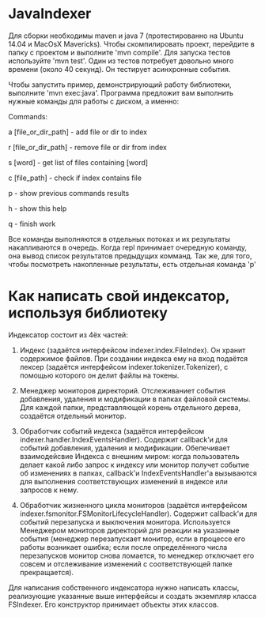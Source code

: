 JavaIndexer
===========

Для сборки необходимы maven и java 7 (протестированно на Ubuntu 14.04 и MacOsX Mavericks).
Чтобы скомпилировать проект, перейдите в папку с проектом и выполните 'mvn compile'.
Для запуска тестов используйте 'mvn test'. Один из тестов потребует довольно много времени (около 40 секунд). Он тестирует асинхронные события.

Чтобы запустить пример, демонстрирующий работу библиотеки, выполните 'mvn exec:java'. Программа предложит вам выполнить нужные команды для работы с диском, а именно:  

Commands:  

a [file_or_dir_path] - add file or dir to index

r [file_or_dir_path] - remove file or dir from index

s [word]             - get list of files containing [word]

c [file_path]        - check if index contains file

p                    - show previous commands results

h                    - show this help

q                    - finish work

Все команды выполняются в отдельных потоках и их результаты накапливаются в очередь. Когда repl принимает очередную команду, она вывод список результатов предыдущих комманд. Так же, для того, чтобы посмотреть накопленные результаты, есть отдельная команда 'p'

Как написать свой индексатор, используя библиотеку
==================================================

Индексатор состоит из 4ёх частей:

1. Индекс (задаётся интерфейсом indexer.index.FileIndex). Он хранит содержимое файлов. При создании индекса ему на вход подаётся лексер (задаётся интерфейсом indexer.tokenizer.Tokenizer), с помощью которого он делит файлы на токены.

2. Менеджер мониторов директорий. Отслеживаниет события добавления, удаления и модификации в папках файловой системы. Для каждой папки, представляющей корень отдельного дерева, создаётся отдельный монитор.

3. Обработчик событий индекса (задаётся интерфейсом indexer.handler.IndexEventsHandler). Содержит callback'и для событий добавления, удаления и модификации. Обепечивает взаимодейсвие Индекса с внешним миром: когда пользователь делает какой либо запрос к индексу или монитор получет событие об изменениях в папках, callback'и IndexEventsHandler'а вызываются для выполнения соответствующих изменений в индексе или запросов к нему.

4. Обработчик жизненного цикла мониторов (задаётся интерфейсом indexer.fsmonitor.FSMonitorLifecycleHandler). Содержит callback'и для событий перезапуска и выключения монитора. Используется Менеджером мониторов директорий для реакции на указанные события (менеджер перезапускает монитор, если в процессе его работы возникает ошибка; если после определённого числа перезапусков монитор снова ломается, то менеджер отключает его совсем и отслеживание изменений с соответствующей папке прекращается).

Для написания собственного индексатора нужно написать классы, реализующие указанные выше интерфейсы и создать экземпляр класса FSIndexer. Его конструктор принимает объекты этих классов.
